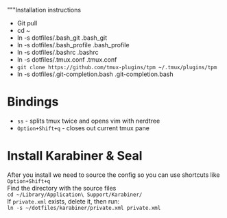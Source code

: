 """Installation instructions

- Git pull
- cd ~
- ln -s dotfiles/.bash_git .bash_git
- ln -s dotfiles/.bash_profile .bash_profile
- ln -s dotfiles/.bashrc .bashrc
- ln -s dotfiles/.tmux.conf .tmux.conf
- `git clone https://github.com/tmux-plugins/tpm ~/.tmux/plugins/tpm`
- ln -s dotfiles/.git-completion.bash .git-completion.bash


# Bindings
* `ss` - splits tmux twice and opens vim with nerdtree
* `Option+Shift+q` - closes out current tmux pane


# Install Karabiner & Seal
After you install we need to source the config so
you can use shortcuts like `Option+Shift+q`\
Find the directory with the source files\
`cd ~/Library/Application\ Support/Karabiner/`\
If `private.xml` exists, delete it, then run:\
`ln -s ~/dotfiles/karabiner/private.xml private.xml`
